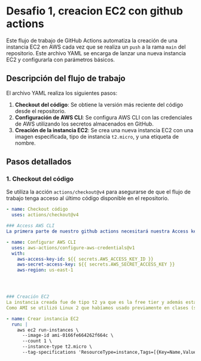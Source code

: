 # Desafio 1, creacion EC2 con github actions

Este flujo de trabajo de GitHub Actions automatiza la creación de una instancia EC2 en AWS cada vez que se realiza un `push` a la rama `main` del repositorio. Este archivo YAML se encarga de lanzar una nueva instancia EC2 y configurarla con parámetros básicos.

## Descripción del flujo de trabajo

El archivo YAML realiza los siguientes pasos:

1. **Checkout del código**: Se obtiene la versión más reciente del código desde el repositorio.
2. **Configuración de AWS CLI**: Se configura AWS CLI con las credenciales de AWS utilizando los secretos almacenados en GitHub.
3. **Creación de la instancia EC2**: Se crea una nueva instancia EC2 con una imagen especificada, tipo de instancia `t2.micro`, y una etiqueta de nombre.

## Pasos detallados

### 1. Checkout del código

Se utiliza la acción `actions/checkout@v4` para asegurarse de que el flujo de trabajo tenga acceso al último código disponible en el repositorio.

```yaml
- name: Checkout código
  uses: actions/checkout@v4

### Access AWS CLI
La primera parte de nuestro github actions necesitará nuestra Access key y secret Access key de aws, por ende cree los secrets en github actions: AWS_ACCESS_KEY_ID y AWS_SECRET_ACCESS_KEY.

- name: Configurar AWS CLI
  uses: aws-actions/configure-aws-credentials@v1
  with:
    aws-access-key-id: ${{ secrets.AWS_ACCESS_KEY_ID }}
    aws-secret-access-key: ${{ secrets.AWS_SECRET_ACCESS_KEY }}
    aws-region: us-east-1




### Creación EC2
La instancia creada fue de tipo t2 ya que es la free tier y además esta sería una instancia básica que podríamos usar por ejemplo para un entorno de development (obviamente no para producción).
Como AMI se utilizó Linux 2 que habíamos usado previamente en clases (su id es ami-0166fe664262f664c) y la tenía previamente guardada en una variable de entorno de github actions a la que le puse AMI_ID_LINUX2.

- name: Crear instancia EC2
  run: |
    aws ec2 run-instances \
      --image-id ami-0166fe664262f664c \
      --count 1 \
      --instance-type t2.micro \
      --tag-specifications 'ResourceType=instance,Tags=[{Key=Name,Value=InstanciaDesafio1}]'






